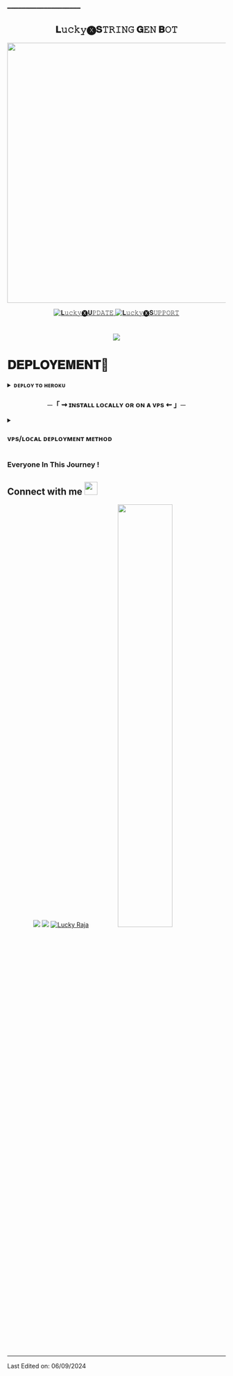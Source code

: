 ━━━━━━━━━━━━━━━━━━━━

<h2 align="center">
    𝐋𝚞𝚌𝚔𝚢🅧𝐒𝚃𝚁𝙸𝙽𝙶 𝐆𝙴𝙽 𝐁𝙾𝚃
</h2>

  <p align="center"><a href="https://t.me/The_LuckyX"><img src="https://telegra.ph/file/6eecb673ffdcff35134cc.jpg" width="600"></a></p>

<p align="center">
  <a href="https://t.me/Luckyxupdate">
    <img src="https://img.shields.io/badge/Lucky%20%F0%9D%95%8F%20Update-Channel-blue?style=for-the-badge&logo=telegram" alt="𝐋𝚞𝚌𝚔𝚢🅧𝐔𝙿𝙳𝙰𝚃𝙴">
  </a>
  <a href="https://t.me/LuckyxSupport">
    <img src="https://img.shields.io/badge/Lucky%20%F0%9D%95%8F%20Support-Group-blue?style=for-the-badge&logo=telegram" alt="𝐋𝚞𝚌𝚔𝚢🅧𝐒𝚄𝙿𝙿𝙾𝚁𝚃">
  </a
  
</p>
<h1 align ="center"><img src="https://readme-typing-svg.herokuapp.com?color=00BFFF&width=350&lines=sᴛʀɪɴɢ+ɢᴇɴʀᴀᴛᴏʀ+ʙᴏᴛ"></b></h1>

# 𝐃𝐄𝐏𝐋𝐎𝐘𝐄𝐌𝐄𝐍𝐓🎉
<details>
<summary><b>ᴅᴇᴘʟᴏʏ ᴛᴏ ʜᴇʀᴏᴋᴜ</b></summary>
<br>
<p align="center"><a href="http://dashboard.heroku.com/new?template=https://github.com/The-LuckyX/LuckyStringGen"> <img src="https://img.shields.io/badge/Deploy%20On%20Heroku-red?style=for-the-badge&logo=heroku" width="220" height="38.45"/></a></p>
</details>

<h3 align="center">
    ─「 ⇝ ɪɴsᴛᴀʟʟ ʟᴏᴄᴀʟʟʏ ᴏʀ ᴏɴ ᴀ ᴠᴘs ⇜ 」─
</h3>
<details>
<summary><h3>
<b> ᴠᴘs/ʟᴏᴄᴀʟ ᴅᴇᴘʟᴏʏᴍᴇɴᴛ ᴍᴇᴛʜᴏᴅ </b>
</h3></summary>
    
1. **Upgrade & Update:**
   ```bash
   sudo apt-get update && sudo apt-get upgrade -y
   ```

2. **Install Required Packages:**
   ```bash
   sudo apt-get install python3-pip ffmpeg -y
   ```
3. **Setting up PIP**
   ```bash
   sudo pip3 install -U pip
   ```
4. **Installing Node**
   ```bash
   curl -o- https://raw.githubusercontent.com/nvm-sh/nvm/v0.38.0/install.sh | bash && source ~/.bashrc && nvm install v18
   ```
5. **Clone the Repository**
   ```bash
   git clone https://github.com/The-LuckyX/LuckyStringGen && cd LuckyStringGen
   ```
6. **Install Requirements**
   ```bash
   pip3 install -U -r requirements.txt
   ```
7. **Create .env  with sample.env**
   ```bash
   cp sample.env .env
   ```
   - Edit .env with your vars
8. **Editing Vars:**
   ```bash
   vi .env
   ```
   - Press `I` Button On Keyboard To Start Editing.
   - Edit .env With Your Values.
   - Press `Ctrl + C`  Once You Are Done With Editing Vars And Type `:wq` To Save .env Or `:qa` To Exit Editing.
10. **Installing tmux**
    ```bash
    sudo apt install tmux -y && tmux
    ```
11. **Run The Bot**
    ```bash
    bash start & python3 main.py
    ```

---

</details>

### Everyone In This Journey !

## Connect with me <img src="https://media.giphy.com/media/iY8CRBdQXODJSCERIr/giphy.gif" width="30px">
<p align="center">
<a href="https://telegram.dog/LuckyxSupport"><img src="https://img.shields.io/badge/-Support Gʀᴏᴜᴘ%20%20-0077B5?style=flat&logo=Telegram&logoColor=white"/></a>
<a href="https://telegram.dog/Luckyxupdate"><img src="https://img.shields.io/badge/-Channel%20%20-0077B5?style=flat&logo=Telegram&logoColor=white"/></a>  
<a href="https://telegram.dog/The_LuckyX"><img title="Lucky Raja" src="https://img.shields.io/static/v1?label=The_LuckyX&message=TG&color=blue-green"></a> 
<img src="https://media.giphy.com/media/jpVnC65DmYeyRL4LHS/giphy.gif" width="50%"> 
</p>
 
-----

Last Edited on: 06/09/2024